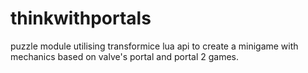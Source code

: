 # thinkwithportals
puzzle module utilising transformice lua api to create a minigame with mechanics based on valve's portal and portal 2 games.
